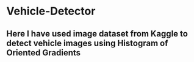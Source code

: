 # Vehicle-Detector

## Here I have used image dataset from Kaggle to detect vehicle images using Histogram of Oriented Gradients
